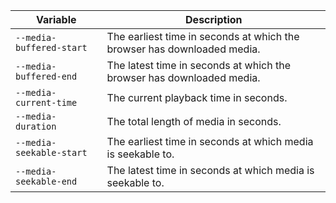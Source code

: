 | Variable                 | Description                                                             |
| ------------------------ | ----------------------------------------------------------------------- |
| `--media-buffered-start` | The earliest time in seconds at which the browser has downloaded media. |
| `--media-buffered-end`   | The latest time in seconds at which the browser has downloaded media.   |
| `--media-current-time`   | The current playback time in seconds.                                   |
| `--media-duration`       | The total length of media in seconds.                                   |
| `--media-seekable-start` | The earliest time in seconds at which media is seekable to.             |
| `--media-seekable-end`   | The latest time in seconds at which media is seekable to.               |
